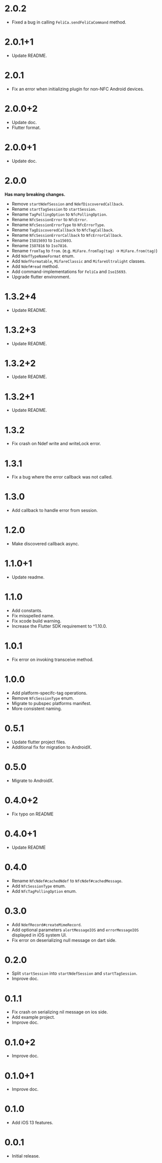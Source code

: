 # 2.0.2

* Fixed a bug in calling `FeliCa.sendFeliCaCommand` method.

# 2.0.1+1

* Update README.

# 2.0.1

* Fix an error when initializing plugin for non-NFC Android devices.

# 2.0.0+2

* Update doc.
* Flutter format.

# 2.0.0+1

* Update doc.

# 2.0.0

**Has many breaking changes.**

* Remove `startNdefSession` and `NdefDiscoveredCallback`.
* Rename `startTagSession` to `startSession`.
* Rename `TagPollingOption` to `NfcPollingOption`.
* Rename `NfcSessionError` to `NfcError`.
* Rename `NfcSessionErrorType` to `NfcErrorType`.
* Rename `TagDiscoveredCallback` to `NfcTagCallback`.
* Rename `NfcSessionErrorCallback` to `NfcErrorCallback`.
* Rename `ISO15693` to `Iso15693`.
* Rename `ISO7816` to `Iso7816`.
* Rename `fromTag` to `from`. (e.g. `MiFare.fromTag(tag)` -> `MiFare.from(tag)`)
* Add `NdefTypeNameFormat` enum.
* Add `NdefFormatable`, `MifareClassic` and `MifareUltralight` classes.
* Add `Ndef#read` method.
* Add command-implementations for `FeliCa` and `Iso15693`.
* Upgrade flutter environment.

# 1.3.2+4

* Update README.

# 1.3.2+3

* Update README.

# 1.3.2+2

* Update README.

# 1.3.2+1

* Update README.

# 1.3.2

* Fix crash on Ndef write and writeLock error.

# 1.3.1

* Fix a bug where the error callback was not called.

# 1.3.0

* Add callback to handle error from session.

# 1.2.0

* Make discovered callback async.

# 1.1.0+1

* Update readme.

# 1.1.0

* Add constants.
* Fix misspelled name.
* Fix xcode build warning.
* Increase the Flutter SDK requirement to ^1.10.0.

# 1.0.1

* Fix error on invoking transceive method.

# 1.0.0

* Add platform-specifc-tag operations.
* Remove `NfcSessionType` enum.
* Migrate to pubspec platforms manifest.
* More consistent naming.

# 0.5.1

* Update flutter project files.
* Additional fix for migration to AndroidX.

# 0.5.0

* Migrate to AndroidX.

# 0.4.0+2

* Fix typo on README

# 0.4.0+1

* Update README

# 0.4.0

* Rename `NfcNdef#cachedNdef` to `NfcNdef#cachedMessage`.
* Add `NfcSessionType` enum.
* Add `NfcTagPollingOption` enum.

# 0.3.0

* Add `NdefRecord#createMimeRecord`.
* Add optional parameters `alertMessageIOS` and `errorMessageIOS` displayed in iOS system UI.
* Fix error on deserializing null message on dart side.

# 0.2.0

* Split `startSession` into `startNdefSession` and `startTagSession`.
* Improve doc.

# 0.1.1

* Fix crash on serializing nil message on ios side.
* Add example project.
* Improve doc.

# 0.1.0+2

* Improve doc.

# 0.1.0+1

* Improve doc.

# 0.1.0

* Add iOS 13 features.

# 0.0.1

* Initial release.
